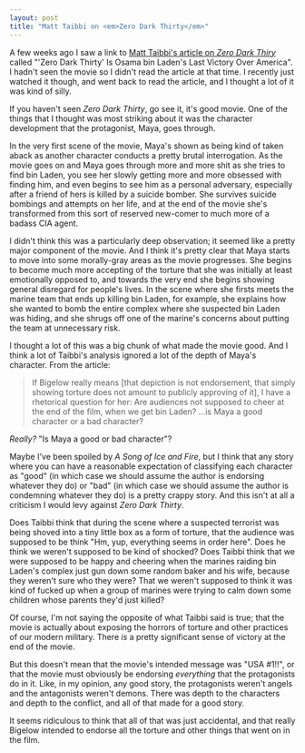 ```yaml
---
layout: post
title: "Matt Taibbi on <em>Zero Dark Thirty</em>"
---
```


A few weeks ago I saw a link to [Matt Taibbi's article on _Zero Dark Thiry_](http://www.rollingstone.com/politics/blogs/taibblog/zero-dark-thirty-is-osama-bin-ladens-last-victory-over-america-20130116) called "'Zero Dark Thirty' Is Osama bin Laden's Last Victory Over America". I hadn't seen the movie so I didn't read the article at that time. I recently just watched it though, and went back to read the article, and I thought a lot of it was kind of silly.

If you haven't seen _Zero Dark Thirty_, go see it, it's good movie. One of the things that I thought was most striking about it was the character development that the protagonist, Maya, goes through.

In the very first scene of the movie, Maya's shown as being kind of taken aback as another character conducts a pretty brutal interrogation. As the movie goes on and Maya goes through more and more shit as she tries to find bin Laden, you see her slowly getting more and more obsessed with finding him, and even begins to see him as a personal adversary, especially after a friend of hers is killed by a suicide bomber. She survives suicide bombings and attempts on her life, and at the end of the movie she's transformed from this sort of reserved new-comer to much more of a badass CIA agent.

I didn't think this was a particularly deep observation; it seemed like a pretty major component of the movie. And I think it's pretty clear that Maya starts to move into some morally-gray areas as the movie progresses. She begins to become much more accepting of the torture that she was initially at least emotionally opposed to, and towards the very end she begins showing general disregard for people's lives. In the scene where she firsts meets the marine team that ends up killing bin Laden, for example, she explains how she wanted to bomb the entire complex where she suspected bin Laden was hiding, and she shrugs off one of the marine's concerns about putting the team at unnecessary risk.

I thought a lot of this was a big chunk of what made the movie good. And I think a lot of Taibbi's analysis ignored a lot of the depth of Maya's character. From the article:

> If Bigelow really means \[that depiction is not endorsement, that simply showing torture does not amount to publicly approving of it\], I have a rhetorical question for her: Are audiences not supposed to cheer at the end of the film, when we get bin Laden? ...is Maya a good character or a bad character?

_Really?_ "Is Maya a good or bad character"?

Maybe I've been spoiled by _A Song of Ice and Fire_, but I think that any story where you can have a reasonable expectation of classifying each character as "good" (in which case we should assume the author is endorsing whatever they do) or "bad" (in which case we should assume the author is condemning whatever they do) is a pretty crappy story. And this isn't at all a criticism I would levy against _Zero Dark Thirty_.

Does Taibbi think that during the scene where a suspected terrorist was being shoved into a tiny little box as a form of torture, that the audience was supposed to be think "Hm, yup, everything seems in order here". Does he think we weren't supposed to be kind of shocked? Does Taibbi think that we were supposed to be happy and cheering when the marines raiding bin Laden's complex just gun down some random baker and his wife, because they weren't sure who they were? That we weren't supposed to think it was kind of fucked up when a group of marines were trying to calm down some children whose parents they'd just killed?

Of course, I'm not saying the opposite of what Taibbi said is true; that the movie is actually about exposing the horrors of torture and other practices of our modern military. There _is_ a pretty significant sense of victory at the end of the movie.

But this doesn't mean that the movie's intended message was "USA #1!!", or that the movie must obviously be endorsing _everything_ that the protagonists do in it. Like, in my opinion, any good story, the protagonists weren't angels and the antagonists weren't demons. There was depth to the characters and depth to the conflict, and all of that made for a good story.

It seems ridiculous to think that all of that was just accidental, and that really Bigelow intended to endorse all the torture and other things that went on in the film.
